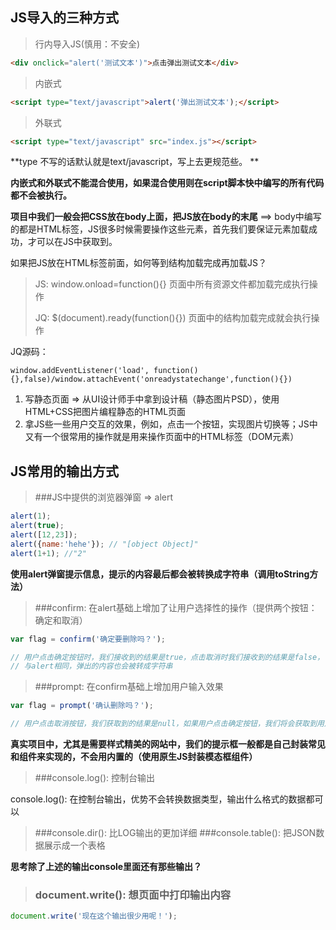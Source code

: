 ## JS导入的三种方式

> 行内导入JS(慎用：不安全)

```html
<div onclick="alert('测试文本')">点击弹出测试文本</div>
```
> 内嵌式

```html
<script type="text/javascript">alert('弹出测试文本');</script>
```

> 外联式

```html
<script type="text/javascript" src="index.js"></script>
```

**type 不写的话默认就是text/javascript，写上去更规范些。 **

**内嵌式和外联式不能混合使用，如果混合使用则在script脚本快中编写的所有代码都不会被执行。**

**项目中我们一般会把CSS放在body上面，把JS放在body的末尾** ==> body中编写的都是HTML标签，JS很多时候需要操作这些元素，首先我们要保证元素加载成功，才可以在JS中获取到。

如果把JS放在HTML标签前面，如何等到结构加载完成再加载JS？
> JS: window.onload=function(){} 页面中所有资源文件都加载完成执行操作
> 
> JQ: $(document).ready(function(){}) 页面中的结构加载完成就会执行操作 

JQ源码：

```
window.addEventListener('load', function(){},false)/window.attachEvent('onreadystatechange',function(){})
```

1. 写静态页面 => 从UI设计师手中拿到设计稿（静态图片PSD），使用HTML+CSS把图片编程静态的HTML页面
2. 拿JS些一些用户交互的效果，例如，点击一个按钮，实现图片切换等；JS中又有一个很常用的操作就是用来操作页面中的HTML标签（DOM元素）

## JS常用的输出方式

> ###JS中提供的浏览器弹窗 => alert

```js
alert(1);
alert(true);
alert([12,23]);
alert({name:'hehe'}); // "[object Object]"
alert(1+1); //"2"
``` 

**使用alert弹窗提示信息，提示的内容最后都会被转换成字符串（调用toString方法）**

> ###confirm: 在alert基础上增加了让用户选择性的操作（提供两个按钮：确定和取消）

```js
var flag = confirm('确定要删除吗？');

// 用户点击确定按钮时，我们接收到的结果是true，点击取消时我们接收到的结果是false，可更具接收到的结果做不通的处理
// 与alert相同，弹出的内容也会被转成字符串
```

> ###prompt: 在confirm基础上增加用户输入效果

```js
var flag = prompt('确认删除吗？');

// 用户点击取消按钮，我们获取到的结果是null，如果用户点击确定按钮，我们将会获取到用户输入的内容（如果用户没有输入任何内容，获取的姐夫哦是空字符串）
```

**真实项目中，尤其是需要样式精美的网站中，我们的提示框一般都是自己封装常见和组件来实现的，不会用内置的（使用原生JS封装模态框组件）**

> ###console.log(): 控制台输出

console.log(): 在控制台输出，优势不会转换数据类型，输出什么格式的数据都可以

> ###console.dir(): 比LOG输出的更加详细
> ###console.table(): 把JSON数据展示成一个表格

**思考除了上述的输出console里面还有那些输出？**

> ### document.write(): 想页面中打印输出内容

```js
document.write('现在这个输出很少用呢！');
```



